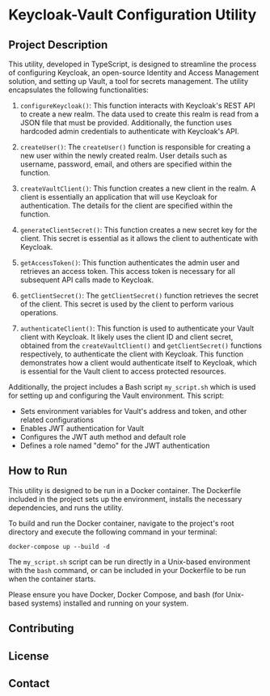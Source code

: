# Keycloak-Vault Configuration Utility

## Project Description

This utility, developed in TypeScript, is designed to streamline the process of configuring Keycloak, an open-source Identity and Access Management solution, and setting up Vault, a tool for secrets management. The utility encapsulates the following functionalities:

1. `configureKeycloak()`: This function interacts with Keycloak's REST API to create a new realm. The data used to create this realm is read from a JSON file that must be provided. Additionally, the function uses hardcoded admin credentials to authenticate with Keycloak's API.

2. `createUser()`: The `createUser()` function is responsible for creating a new user within the newly created realm. User details such as username, password, email, and others are specified within the function.

3. `createVaultClient()`: This function creates a new client in the realm. A client is essentially an application that will use Keycloak for authentication. The details for the client are specified within the function.

4. `generateClientSecret()`: This function creates a new secret key for the client. This secret is essential as it allows the client to authenticate with Keycloak.

5. `getAccessToken()`: This function authenticates the admin user and retrieves an access token. This access token is necessary for all subsequent API calls made to Keycloak.

6. `getClientSecret()`: The `getClientSecret()` function retrieves the secret of the client. This secret is used by the client to perform various operations.

7. `authenticateClient()`: This function is used to authenticate your Vault client with Keycloak. It likely uses the client ID and client secret, obtained from the `createVaultClient()` and `getClientSecret()` functions respectively, to authenticate the client with Keycloak. This function demonstrates how a client would authenticate itself to Keycloak, which is essential for the Vault client to access protected resources.

Additionally, the project includes a Bash script `my_script.sh` which is used for setting up and configuring the Vault environment. This script:

- Sets environment variables for Vault's address and token, and other related configurations
- Enables JWT authentication for Vault
- Configures the JWT auth method and default role
- Defines a role named "demo" for the JWT authentication

## How to Run

This utility is designed to be run in a Docker container. The Dockerfile included in the project sets up the environment, installs the necessary dependencies, and runs the utility.

To build and run the Docker container, navigate to the project's root directory and execute the following command in your terminal:

```shell
docker-compose up --build -d
```

The `my_script.sh` script can be run directly in a Unix-based environment with the `bash` command, or can be included in your Dockerfile to be run when the container starts.

Please ensure you have Docker, Docker Compose, and bash (for Unix-based systems) installed and running on your system.

## Contributing


## License


## Contact
